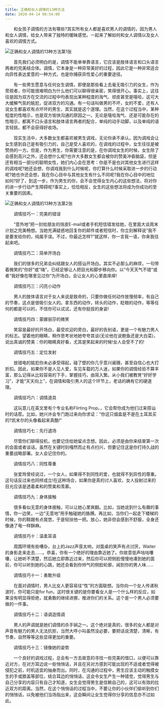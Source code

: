 ```yaml
---
title: 正确和女人调情的13种方法
date: 2020-04-14 06:54:00
---
```




　　和女孩子调情的方法有哪些?其实所有女人都是喜欢男人的调情的，因为男人和女人调情，给女人带来了独特的暧昧感觉。一起来了解如何和女人调情以及女人喜欢的调情方式。

![正确和女人调情的13种方法第1张](/img/3ff9d7f5230331b21e93341df4bfe2f8.jpg)

　　首先我们必须明白的是，调情不能单单靠语言，它应该是肢体语言和口头语言两者的完美结合体。调情，它本身是一种异常美好的过程，因此它是一种非常适合向异性表达爱意的一种方式，也是你捕获异性爱心的重要途径。

　　有一些男生愿意与任何女生调情，即便是那些看上去毫无吸引力的女生，作为旁观者，你可能很难明白为什么他们可以聊得很亲密，笑得很开心。事实上，这往往是因为双方在交流的过程中均表现出某种程度的淘气、顽皮甚至是嘻哈，这可大大缓解气氛的尴尬，促进双方的沟通。有一句话叫做男的不坏，女的不爱，还有人说女生都喜欢有点坏坏的男生，其实就是这个道理。当然，在这个过程当中，某种程度的性暗示，也是双方愉快沟通的原因之一。无论是嘻哈淘气、还是可能存在的性暗示，都离不口头语言和肢体语言两者的配合，单纯的动手动脚，以及单纯的语言轻挑，都不会获得好收场。

　　现实生活中，大多数女生都喜欢被男生调戏，无论你承不承认。因为调戏会让女生感到自己是有吸引力的，自己是受人喜欢的，在调戏的过程中，女生往往是被赞扬的一方。但是，作为男生，你需要注意的是，在你调戏女生的时候，女生除了会感到高兴之外，还会想什么呢?也许大多数女生都会被你的赞美冲昏脑袋，但是还有相当一部分的聪明女性，她们内心会在思考：你是不是也对其他女生进行这样的调戏呢?她还会想，你调戏我到什么时候呢，你打算什么时候采取进一步的行动呢?她也许还会想，我在你心目中与其他女生有什么不同呢?我在你心目中的地位如何?好了，到这一步，作为男生的你，会不会觉得女生内心的这些想法，将对你的进一步行动产生障碍呢?事实上，恰恰相反，女生的这些想法将成为你成功的至关重要的因素。

![正确和女人调情的13种方法第2张](/img/1f138310b5a8f1fc31771957315f523c.jpg)

　　调情技巧一：完美的错误

　　“意外地”把一封给朋友的俏皮E-mail或者手机短信错发给她，在里面大谈周末计划之完美畅想。当她充满疑惑地回复你的邮件或者短信时，你立刻解释说“我不是要发给你的，纯属手误。不过，你最近怎样?”就这样，你一言我一语，你来我往起来吧。

　　调情技巧二：简单开场白

　　我们的很多的兄弟会纠结跟女人的搭讪开场白。其实不必那么的麻烦，一句带着微笑的“你好”或“嗨”，已经足够让人把目光和脚步移向你。以“今天天气不错”或者“我好像在哪里见过你”为开场白，会让女人的心里直痒痒!

　　调情技巧三：闪亮小动作

　　男人的肢体语言对于女人来说是致命的，只要你做任何动作放慢频率，有自己的节奏，这点是很吸引女人的。拿东西的动作，转头的动作，眨眼的动作，等等任何的都是可以的，不信你可以试试，还有你挺拔的身姿!

　　调情技巧四：蒙娜丽莎的微笑

　　笑容是最好的开场白，最受欢迎的旁白，最好的告别语，更是一个有魅力男人的标志。望着他的眼睛，稍作思考状地她夸夸其谈(无论他在说鲍鱼还是大白菜)，说出真诚的赞美：你的眼睛真好看，尤其是笑起来的时候!女人会受不了的!

　　调情技巧五：定位发射

　　放错电的尴尬你未必承受得起，碰了壁的你几乎意兴阑珊，甚至自信心也大打折扣。因此，如果你不是人见人爱，车见车载的万人迷，如果你的调情经验不算丰富，那么记得从比较容易的下手，掌握技巧，由简入繁。从小我们被教育“好好学习”，才能“天天向上”，在调情和吸引男人的这个环节上，老话的确有它的硬道理。

　　调情技巧六：调情道具

　　这玩意儿在英文里有个专业名称Flirting Prop。，它会帮你成为他们过来搭讪时的话茬。比如，她兴许会专门跑过来向你求证：“你这只烟盒是不是在土耳其买的?凯末尔的头像看起来真酷!”

　　调情技巧七：先行退场

　　尽管你们聊得投机，也要记住给她留点念想。因此，必须是由你来结束第一次的会面或者谈话。虽然在关键时刻嘎然而止有点扫兴，但要记住这是你打持久战的重要战略部署。女人会记住你的。

　　调情技巧八：同性尊重

　　张爱玲曾经说过，一个女人，如果得不到同性的爱，也就得不到异性的尊重。这句话反过来也同样成立!在这种场合，如果你是真的讨人喜欢，女人投射过来的目光应该是透着柔和的赞美和羡慕。

　　调情技巧九：身体接触

　　很多看似无意的身体接触，可以让她心里爽翻。比如，当她说到什么有趣的事情，你一边笑，一边“无意地”用手触碰她的胳膊。再比如，当你们一起走下楼梯的时候，你的鞋跟有点晃悠，于是轻扶他一把。放心，她非但会感到不舒服，全身还像通了电一样酥麻。

　　调情技巧十：温柔耳语

　　周围环境有些嘈杂，台上的Jazz声音太响，对面桌的笑声有点讨厌，Waiter的身影走来走去……。恭喜，你有一个绝好的理由靠近她了。你故意低声咕咕囔囔，让她听不清楚，然后她立即靠近过来，然后你可以把侧脸慢慢地凑到她的面前，你可以听到她的心跳，她还会看到你帅气的侧脸轮廓，闻到你的男人味……

　　调情技巧十一：勇敢升级

　　在面对调情时，男人比女人更容易往“性”的方面联想。当你向一个女人传递秋波时，你可能只是for fun，这时很关键的是你要看女人是一个什么样的反应，如果没有明显得拒绝，就勇敢的继续进挪，推进你们的关系。这个是一个男人必须要做的一件事。

　　调情技巧十二：语调造情调

　　男人的声调就是她们调情的杀手锏之一。这个绝对是真的，很多的女人都是对声音有魅力的男人无法抗拒，当然大呼小叫虽然没必要，要把话说清楚，清晰，有节奏，自然等等这些显得更加的重要。

　　调情技巧十三：镜像她的姿势

　　一个良好的调戏过程，总会有一方去故意的寻找一些完美的借口，以便可以靠近对方，在对方耳边说一些悄悄话，并且在另对方感到可能出现的不适或者觉得被侵犯之前，时机适宜的抽身而出。同时，在沟通的过程中，男生应该主动的触摸女生的手或膝盖等部位，结合耳边的悄悄话，这会令女生产生一种错觉，觉得男生与自己分享的内容只有自己才知道，女生会觉得男生是信赖自己的，这可以有效的拉近双方的距离。当然，在这个悄悄话的过程当中，不要让你的小伙伴们偷听到你们的悄悄话，以免被他们当场指出来，这会瞬间让女生觉得你分享的信息亦不过如此。